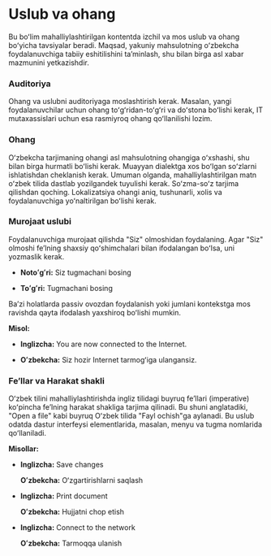 # Uslub va ohang

Bu boʻlim mahalliylashtirilgan kontentda izchil va mos uslub va ohang boʻyicha tavsiyalar beradi. Maqsad, yakuniy mahsulotning oʻzbekcha foydalanuvchiga tabiiy eshitilishini taʼminlash, shu bilan birga asl xabar mazmunini yetkazishdir.

### Auditoriya

Ohang va uslubni auditoriyaga moslashtirish kerak. Masalan, yangi foydalanuvchilar uchun ohang toʻgʻridan-toʻgʻri va doʻstona boʻlishi kerak, IT mutaxassislari uchun esa rasmiyroq ohang qoʻllanilishi lozim.

### Ohang

Oʻzbekcha tarjimaning ohangi asl mahsulotning ohangiga oʻxshashi, shu bilan birga hurmatli boʻlishi kerak. Muayyan dialektga xos boʻlgan soʻzlarni ishlatishdan cheklanish kerak. Umuman olganda, mahalliylashtirilgan matn oʻzbek tilida dastlab yozilgandek tuyulishi kerak. Soʻzma-soʻz tarjima qilishdan qoching. Lokalizatsiya ohangi aniq, tushunarli, xolis va foydalanuvchiga yoʻnaltirilgan boʻlishi kerak.

### Murojaat uslubi

Foydalanuvchiga murojaat qilishda "Siz" olmoshidan foydalaning. Agar "Siz" olmoshi feʼlning shaxsiy qoʻshimchalari bilan ifodalangan boʻlsa, uni yozmaslik kerak.

- **Notoʻgʻri:** Siz tugmachani bosing 

- **Toʻgʻri:** Tugmachani bosing 

Baʼzi holatlarda passiv ovozdan foydalanish yoki jumlani kontekstga mos ravishda qayta ifodalash yaxshiroq boʻlishi mumkin.

**Misol:**

- **Inglizcha:** You are now connected to the Internet.

- **Oʻzbekcha:** Siz hozir Internet tarmogʻiga ulangansiz.


### Feʼllar va Harakat shakli

Oʻzbek tilini mahalliylashtirishda ingliz tilidagi buyruq feʼllari (imperative) koʻpincha feʼlning harakat shakliga tarjima qilinadi. Bu shuni anglatadiki, "Open a file" kabi buyruq Oʻzbek tilida "Fayl ochish"ga aylanadi. Bu uslub odatda dastur interfeysi elementlarida, masalan, menyu va tugma nomlarida qoʻllaniladi.

**Misollar:**

- **Inglizcha:** Save changes
    
    **Oʻzbekcha:** Oʻzgartirishlarni saqlash

- **Inglizcha:** Print document

    **Oʻzbekcha:** Hujjatni chop etish

- **Inglizcha:** Connect to the network

    **Oʻzbekcha:** Tarmoqqa ulanish
